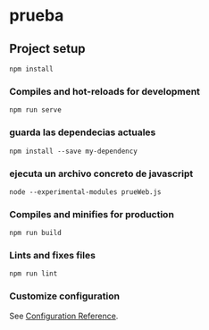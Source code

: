 # prueba


## Project setup
```
npm install
```

### Compiles and hot-reloads for development
```
npm run serve
```

### guarda las dependecias actuales
```
npm install --save my-dependency           
```

### ejecuta un archivo concreto de javascript
```
node --experimental-modules prueWeb.js
```

### Compiles and minifies for production
```
npm run build
```

### Lints and fixes files
```
npm run lint
```

### Customize configuration
See [Configuration Reference](https://cli.vuejs.org/config/).

